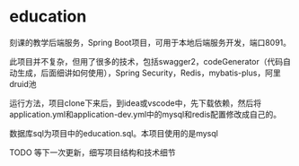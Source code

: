 # education

刻课的教学后端服务，Spring Boot项目，可用于本地后端服务开发，端口8091。

此项目并不复杂，但用了很多的技术，包括swagger2，codeGenerator（代码自动生成，后面细讲如何使用），Spring Security，Redis，mybatis-plus，阿里druid池

运行方法，项目clone下来后，到idea或vscode中，先下载依赖，然后将application.yml和application-dev.yml中的mysql和redis配置修改成自己的。

数据库sql为项目中的education.sql。本项目使用的是mysql

TODO 等下一次更新，细写项目结构和技术细节
